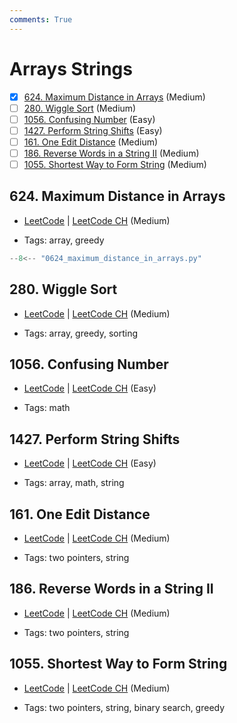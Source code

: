 ```yaml
---
comments: True
---
```


# Arrays Strings

- [x] [624. Maximum Distance in Arrays](https://leetcode.cn/problems/maximum-distance-in-arrays/) (Medium)
- [ ] [280. Wiggle Sort](https://leetcode.cn/problems/wiggle-sort/) (Medium)
- [ ] [1056. Confusing Number](https://leetcode.cn/problems/confusing-number/) (Easy)
- [ ] [1427. Perform String Shifts](https://leetcode.cn/problems/perform-string-shifts/) (Easy)
- [ ] [161. One Edit Distance](https://leetcode.cn/problems/one-edit-distance/) (Medium)
- [ ] [186. Reverse Words in a String II](https://leetcode.cn/problems/reverse-words-in-a-string-ii/) (Medium)
- [ ] [1055. Shortest Way to Form String](https://leetcode.cn/problems/shortest-way-to-form-string/) (Medium)

## 624. Maximum Distance in Arrays

-   [LeetCode](https://leetcode.com/problems/maximum-distance-in-arrays/) | [LeetCode CH](https://leetcode.cn/problems/maximum-distance-in-arrays/) (Medium)

-   Tags: array, greedy

```python title="624. Maximum Distance in Arrays - Python Solution"
--8<-- "0624_maximum_distance_in_arrays.py"
```

## 280. Wiggle Sort

-   [LeetCode](https://leetcode.com/problems/wiggle-sort/) | [LeetCode CH](https://leetcode.cn/problems/wiggle-sort/) (Medium)

-   Tags: array, greedy, sorting

## 1056. Confusing Number

-   [LeetCode](https://leetcode.com/problems/confusing-number/) | [LeetCode CH](https://leetcode.cn/problems/confusing-number/) (Easy)

-   Tags: math

## 1427. Perform String Shifts

-   [LeetCode](https://leetcode.com/problems/perform-string-shifts/) | [LeetCode CH](https://leetcode.cn/problems/perform-string-shifts/) (Easy)

-   Tags: array, math, string

## 161. One Edit Distance

-   [LeetCode](https://leetcode.com/problems/one-edit-distance/) | [LeetCode CH](https://leetcode.cn/problems/one-edit-distance/) (Medium)

-   Tags: two pointers, string

## 186. Reverse Words in a String II

-   [LeetCode](https://leetcode.com/problems/reverse-words-in-a-string-ii/) | [LeetCode CH](https://leetcode.cn/problems/reverse-words-in-a-string-ii/) (Medium)

-   Tags: two pointers, string

## 1055. Shortest Way to Form String

-   [LeetCode](https://leetcode.com/problems/shortest-way-to-form-string/) | [LeetCode CH](https://leetcode.cn/problems/shortest-way-to-form-string/) (Medium)

-   Tags: two pointers, string, binary search, greedy
